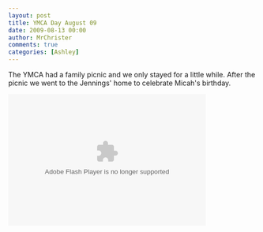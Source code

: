 ```yaml
---
layout: post
title: YMCA Day August 09
date: 2009-08-13 00:00
author: MrChrister
comments: true
categories: [Ashley]
---
```

<p>The YMCA had a family picnic and we only stayed for a little while. After the picnic we went to the Jennings' home to celebrate Micah's birthday.</p>
<p><embed type="application/x-shockwave-flash" src="http://picasaweb.google.com/s/c/bin/slideshow.swf" width="400" height="267" flashvars="host=picasaweb.google.com&amp;captions=1&amp;hl=en_US&amp;feat=flashalbum&amp;RGB=0x000000&amp;feed=http%3A%2F%2Fpicasaweb.google.com%2Fdata%2Ffeed%2Fapi%2Fuser%2Fwyseguys%2Falbumid%2F5375649485868330385%3Falt%3Drss%26kind%3Dphoto%26authkey%3DGv1sRgCNnt2cL3v_rRYw%26hl%3Den_US" pluginspage="http://www.macromedia.com/go/getflashplayer" /></p>

